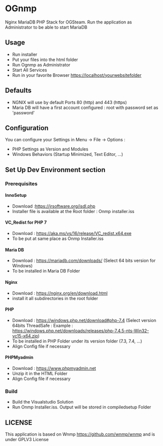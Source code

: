 # OGnmp

Nginx MariaDB PHP Stack for OGSteam.
Run the application as Administrator to be able to start MariaDB

## Usage

- Run installer
- Put your files into the html folder
- Run Ognmp as Administrator
- Start All Services
- Run in your favorite Browser <https://localhost/yourwebsitefolder>

## Defaults

- NGNIX will use by default Ports 80 (http) and 443 (https)
- Maria DB will have a first account configured : root with password set as 'password'

## Configuration

You can configure your Settings in Menu -> File ->  Options :

- PHP Settings as Version and Modules
- Windows Behaviors (Startup Minimized, Text Editor, ...)

## Set Up Dev Environment section

### Prerequisites

#### InnoSetup

- Download :<https://jrsoftware.org/isdl.php>
- Installer file is available at the Root folder : Onmp installer.iss

#### VC_Redist for PHP 7

- Download : https://aka.ms/vs/16/release/VC_redist.x64.exe
- To be put at same place as Onmp Installer.iss

#### Maria DB

- Download : <https://mariadb.com/downloads/> (Select 64 bits version for Windows)
- To be installed in Maria DB Folder

#### Nginx

- Download : https://nginx.org/en/download.html
- install it all subdirectories in the root folder

#### PHP

- Download : <https://windows.php.net/download#php-7.4> (Select version 64bits ThreadSafe : Example : <https://windows.php.net/downloads/releases/php-7.4.5-nts-Win32-vc15-x64.zip>)
- To be installed in PHP Folder under its version folder (7.3, 7.4, ...)
- Align Config file if necessary

#### PHPMyadmin

- Download : <https://www.phpmyadmin.net>
- Unzip it in the HTML Folder
- Align Config file if necessary

### Build

- Build the Visualstudio Solution
- Run Onmp Installer.iss. Output will be stored in compiledsetup Folder

## LICENSE

This application is based on Wnmp <https://github.com/wnmp/wnmp> and is under GPLV3 License
